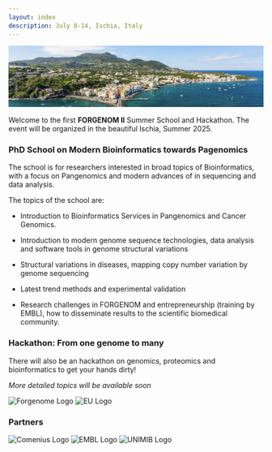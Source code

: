 ```yaml
---
layout: index
description: July 8-14, Ischia, Italy
---
```


<img class="img-fluid" src="assets/img/ischia1.png" alt="Ischia picture">

Welcome to the first **FORGENOM II** Summer School and Hackathon. The event will be organized in the beautiful Ischia, Summer 2025.

### PhD School on Modern Bioinformatics towards Pagenomics

The school is for researchers interested in broad topics of Bioinformatics, 
with a focus on Pangenomics and modern advances of in sequencing and data analysis.

The topics of the school are: 
- Introduction to Bioinformatics Services in Pangenomics and Cancer Genomics. 
- Introduction to modern genome sequence technologies, data analysis and software tools in genome structural variations 
- Structural variations in diseases, mapping copy number variation by genome sequencing 
- Latest trend methods and experimental validation

- Research challenges in FORGENOM and entrepreneurship (training by EMBL), how to disseminate results to the scientific biomedical community.

### Hackathon: From one genome to many
There will also be an hackathon on genomics, proteomics and bioinformatics to get your hands dirty!

*More detailed topics will be available soon*

![Forgenome Logo](assets/img/forgenome_logo.avif)
![EU Logo](assets/img/eu_logo.avif)

### Partners
![Comenius Logo](assets/img/comenius_logo.avif)
![EMBL Logo](assets/img/embl_logo.avif)
![UNIMIB Logo](assets/img/unimib_logo.avif)

